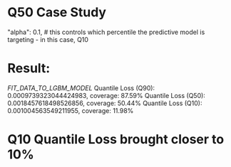 
# Q50 Case Study

 "alpha": 0.1, # this controls which percentile the predictive model is targeting - in this case, Q10    


# Result:

_FIT_DATA_TO_LGBM_MODEL_
Quantile Loss (Q90): 0.0009739323044424983, coverage: 87.59%
Quantile Loss (Q50): 0.0018457618498526856, coverage: 50.44%
Quantile Loss (Q10): 0.001004563549211955, coverage: 11.98%

# Q10 Quantile Loss brought closer to 10%


